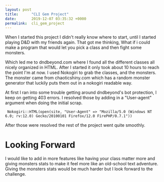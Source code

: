 ```yaml
---
layout: post
title:      "CLI Gem Project"
date:       2019-12-07 03:35:32 +0000
permalink:  cli_gem_project
---
```



When I started this project I didn't really know where to start, until I started playing D&D with my friends again. 
That got me thinking, What if i could make a program that would let you pick a class and then fight some monsters.

Which led me to dndbeyond.com where I found all the different classes all nicely organized in HTML. After I started it only 
took about 10 hours to reach the point I'm at now. I used Nokogiri to grab the classes, and the monsters. The monster
came from chaoticshiny.com which has a random monster generator that luckily puts them out in a nokogiri readable way.

At first I ran into some trouble getting around dndbeyond's bot protection, I keep on getting 403 errors. I resolved those by adding in a "User-agent" argument when doing the initial scrap. 
```
 Nokogiri::HTML(open(site, "User-Agent" => "Mozilla/5.0 (Windows NT 6.0; rv:12.0) Gecko/20100101 Firefox/12.0 FirePHP/0.7.1"))
```
After those were resolved the rest of the project went quite smoothly. 

# Looking Forward
I would like to add in more features like having your class matter more and giving monsters stats to make it feel more like an old-school text adventure. Giving the monsters stats would be much harder but I look forward to the challenge.

